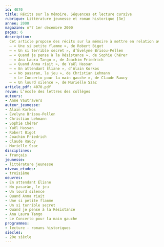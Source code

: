 ```yaml
---
id: 4070
title: Récits sur la mémoire. Séquences et lecture cursive
rubrique: Littérature jeunesse et roman historique [3e]
annee: 2000
magazine: n°7 1er décembre 2000
pages: 6
description: 
  Cet article propose des récits sur la mémoire à mettre en relation avec le programme d’histoire de la classe de troisième. Dans ces textes, des enfants d’aujourd’hui se penchent sur le passé, sur l’époque de la Seconde Guerre mondiale – 
  – « Une si petite flamme », de Robert Bigot
  – « Un si terrible secret », d’Évelyne Brisou-Pellen
  – « Quand je pense à la Résistance », de Sophie Chérer
  – « Ana Laura Tango », de Joachim Friedrich
  – « Quand Anna riait », de Yaël Hassan
  – « En attendant Éliane », d’Alain Korkos
  – « No pasaran, le jeu », de Christian Lehmann
  – « Le Concerto pour la main gauche », de Claude Raucy
  – « Un lourd silence », de Murielle Szac
article_pdf: 4070.pdf
revue: L’école des lettres des collèges
auteurs:
- Anne Vautravers
auteur_jeunesse:
- Alain Korkos
- Évelyne Brisou-Pellen
- Christian Lehmann
- Sophie Chérer
- Yaël Hassan
- Robert Bigot
- Joachim Friedrich
- Claude Raucy
- Murielle Szac
disciplines:
- français
jeunesse:
- littérature jeunesse
niveau_etudes:
- troisième
oeuvres:
- En attendant Éliane
- No pasaràn, le jeu
- Un lourd silence
- Quand Anna riait
- Une si petite flamme
- Un si terrible secret
- Quand je pense à la Résistance
- Ana Laura Tango
- Le Concerto pour la main gauche
programmes:
- lecture - romans historiques
siecles:
- 20e siècle
---
```

